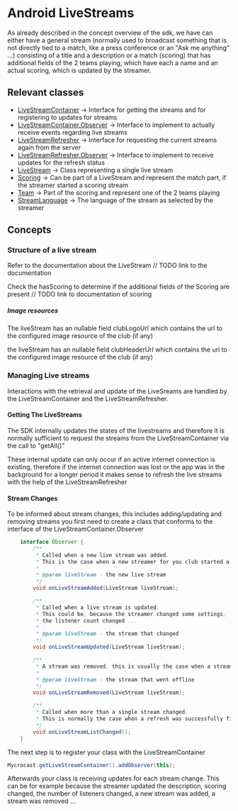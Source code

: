 # Android LiveStreams

As already described in the concept overview of the sdk, we have can either have a general stream (normally used to broadcast something that is not directly tied to a match, like a press conference or an "Ask me anything" ...) consisting of a title and a description or a match (scoring) that has additional fields of the 2 teams playing, which have each a name and an actual scoring, which is updated by the streamer.

## Relevant classes

- [LiveStreamContainer](documentation/de/mycrocast/android/sdk/live/container/LiveStreamContainer.html) -> Interface for getting the streams and for registering to updates for streams
- [LiveStreamContainer.Observer](documentation/de/mycrocast/android/sdk/live/container/LiveStreamContainer.Observer.html) -> Interface to implement to actually receive events regarding live streams
- [LiveStreamRefresher](documentation/de/mycrocast/android/sdk/live/refresh/LiveStreamRefresher.html) -> Interface for requesting the current streams again from the server
- [LiveStreamRefresher.Observer](documentation/de/mycrocast/android/sdk/live/refresh/LiveStreamRefresher.Observer.html) -> Interface to implement to receive updates for the refresh status
- [LiveStream](documentation/de/mycrocast/android/sdk/live/data/LiveStream.html) -> Class representing a single live stream
- [Scoring](documentation/de/mycrocast/android/sdk/live/data/Scoring.html) -> Can be part of a LiveStream and represent the match part, if the streamer started a scoring stream
- [Team](documentation/de/mycrocast/android/sdk/live/data/description/Team.html) -> Part of the scoring and represent one of the 2 teams playing
- [StreamLanguage](documentation/de/mycrocast/android/sdk/live/data/language/StreamLanguage.html) -> The language of the stream as selected by the streamer

## Concepts

### Structure of a live stream

Refer to the documentation about the LiveStream // TODO link to the documentation

Check the hasScoring to determine if the additional fields of the Scoring are present // TODO link to documentation of scoring

##### Image resources

The liveStream has an nullable field clubLogoUrl which contains the url to the configured image resource of the club (if any)

the liveStream has an nullable field clubHeaderUrl which contains the url to the configured image resource of the club (if any)

### Managing Live streams

Interactions with the retrieval and update of the LiveSreams are handled by the LiveStreamContainer and the LiveStreamRefresher.

#### Getting The LiveStreams

The SDK internally updates the states of the livestreams and therefore it is normally sufficient to request the streams from the LiveStreamContainer via the call to "getAll()"

These internal update can only occur if an active internet connection is existing, therefore if the internet connection was lost or the app was in the background for a longer period it makes sense to refresh the live streams with the help of the LiveStreamRefresher

#### Stream Changes

To be informed about stream changes, this includes adding/updating and removing streams you first need to create a class that conforms to the interface of the LiveStreamContainer.Observer

````java
    interface Observer {
        /**
         * Called when a new live stream was added.
         * This is the case when a new streamer for you club started a stream
         *
         * @param liveStream - the new live stream
         */
        void onLiveStreamAdded(LiveStream liveStream);

        /**
         * Called when a live stream is updated.
         * This could be, because the streamer changed some settings,
         * the listener count changed ...
         *
         * @param liveStream - the stream that changed
         */
        void onLiveStreamUpdated(LiveStream liveStream);

        /**
         * A stream was removed, this is usually the case when a streamer went offline.
         *
         * @param liveStream - the stream that went offline
         */
        void onLiveStreamRemoved(LiveStream liveStream);

        /**
         * Called when more than a single stream changed.
         * This is normally the case when a refresh was successfully finished
         */
        void onLiveStreamListChanged();
    }
````

The next step is to register your class with the LiveStreamContainer

````java
Mycrocast.getLiveStreamContainer().addObserver(this);
````

Afterwards your class is receiving updates for each stream change. This can be for example because the streamer updated the description, scoring changed, the number of listeners changed, a new stream was added, a stream was removed ...

